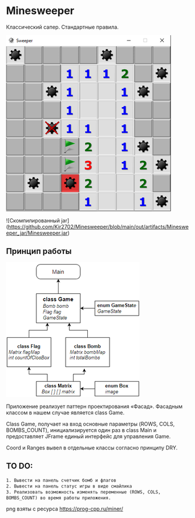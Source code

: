# Minesweeper


Классический сапер. Стандартные правила.


![schem.png](https://github.com/Kir2702/myScreenshots/blob/main/Minesweeper.png)


![Скомпилированный jar] (https://github.com/Kir2702/Minesweeper/blob/main/out/artifacts/Minesweeper_jar/Minesweeper.jar)




## Принцип работы


![schem.png](https://github.com/Kir2702/myScreenshots/blob/main/MinesweeperSchem.png)

Приложение реализует паттерн проектирования «Фасад». Фасадным классом в нашем случае является class Game.

Сlass Game, получает на вход основные параметры (ROWS, COLS, BOMBS_COUNT), инициализируется один раз в class Main и предоставляет JFrame единый интерфейс для управления Game.

Coord и Ranges вывел в отдельные классы согласно принципу DRY.



## TO DO:


	1. Вывести на панель счетчик бомб и флагов
	2. Вывести на панель статус игры в виде смайлика
	3. Реализовать возможность изменять переменные (ROWS, COLS, BOMBS_COUNT) во время работы приложения.
	
	
png взяты с ресурса https://prog-cpp.ru/miner/